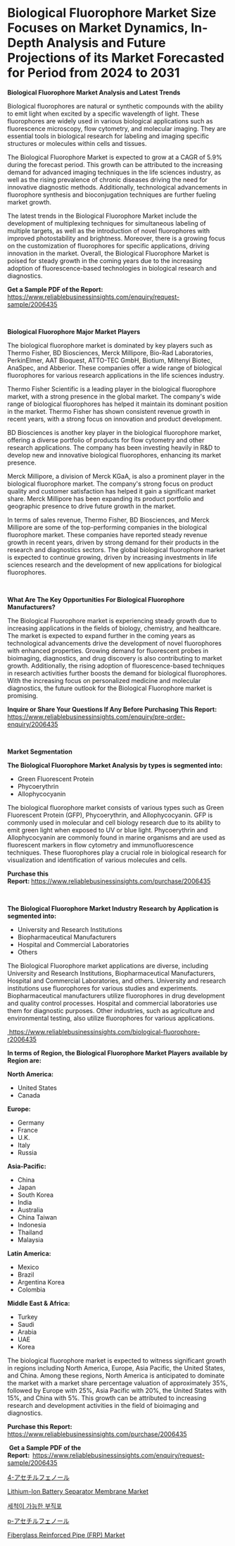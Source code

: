 <p><h1>Biological Fluorophore Market Size Focuses on Market Dynamics, In-Depth Analysis and Future Projections of its Market Forecasted for Period from 2024 to 2031</h1></p><p><strong>Biological Fluorophore Market Analysis and Latest Trends</strong></p>
<p><p>Biological fluorophores are natural or synthetic compounds with the ability to emit light when excited by a specific wavelength of light. These fluorophores are widely used in various biological applications such as fluorescence microscopy, flow cytometry, and molecular imaging. They are essential tools in biological research for labeling and imaging specific structures or molecules within cells and tissues.</p><p>The Biological Fluorophore Market is expected to grow at a CAGR of 5.9% during the forecast period. This growth can be attributed to the increasing demand for advanced imaging techniques in the life sciences industry, as well as the rising prevalence of chronic diseases driving the need for innovative diagnostic methods. Additionally, technological advancements in fluorophore synthesis and bioconjugation techniques are further fueling market growth.</p><p>The latest trends in the Biological Fluorophore Market include the development of multiplexing techniques for simultaneous labeling of multiple targets, as well as the introduction of novel fluorophores with improved photostability and brightness. Moreover, there is a growing focus on the customization of fluorophores for specific applications, driving innovation in the market. Overall, the Biological Fluorophore Market is poised for steady growth in the coming years due to the increasing adoption of fluorescence-based technologies in biological research and diagnostics.</p></p>
<p><strong>Get a Sample PDF of the Report:&nbsp;</strong> <a href="https://www.reliablebusinessinsights.com/enquiry/request-sample/2006435">https://www.reliablebusinessinsights.com/enquiry/request-sample/2006435</a></p>
<p>&nbsp;</p>
<p><strong>Biological Fluorophore Major Market Players</strong></p>
<p><p>The biological fluorophore market is dominated by key players such as Thermo Fisher, BD Biosciences, Merck Millipore, Bio-Rad Laboratories, PerkinElmer, AAT Bioquest, ATTO-TEC GmbH, Biotium, Miltenyi Biotec, AnaSpec, and Abberior. These companies offer a wide range of biological fluorophores for various research applications in the life sciences industry.</p><p>Thermo Fisher Scientific is a leading player in the biological fluorophore market, with a strong presence in the global market. The company's wide range of biological fluorophores has helped it maintain its dominant position in the market. Thermo Fisher has shown consistent revenue growth in recent years, with a strong focus on innovation and product development.</p><p>BD Biosciences is another key player in the biological fluorophore market, offering a diverse portfolio of products for flow cytometry and other research applications. The company has been investing heavily in R&D to develop new and innovative biological fluorophores, enhancing its market presence.</p><p>Merck Millipore, a division of Merck KGaA, is also a prominent player in the biological fluorophore market. The company's strong focus on product quality and customer satisfaction has helped it gain a significant market share. Merck Millipore has been expanding its product portfolio and geographic presence to drive future growth in the market.</p><p>In terms of sales revenue, Thermo Fisher, BD Biosciences, and Merck Millipore are some of the top-performing companies in the biological fluorophore market. These companies have reported steady revenue growth in recent years, driven by strong demand for their products in the research and diagnostics sectors. The global biological fluorophore market is expected to continue growing, driven by increasing investments in life sciences research and the development of new applications for biological fluorophores.</p></p>
<p>&nbsp;</p>
<p><strong>What Are The Key Opportunities For Biological Fluorophore Manufacturers?</strong></p>
<p><p>The Biological Fluorophore market is experiencing steady growth due to increasing applications in the fields of biology, chemistry, and healthcare. The market is expected to expand further in the coming years as technological advancements drive the development of novel fluorophores with enhanced properties. Growing demand for fluorescent probes in bioimaging, diagnostics, and drug discovery is also contributing to market growth. Additionally, the rising adoption of fluorescence-based techniques in research activities further boosts the demand for biological fluorophores. With the increasing focus on personalized medicine and molecular diagnostics, the future outlook for the Biological Fluorophore market is promising.</p></p>
<p><strong>Inquire or Share Your Questions If Any Before Purchasing This Report:</strong> <a href="https://www.reliablebusinessinsights.com/enquiry/pre-order-enquiry/2006435">https://www.reliablebusinessinsights.com/enquiry/pre-order-enquiry/2006435</a></p>
<p>&nbsp;</p>
<p><strong>Market Segmentation</strong></p>
<p><strong>The Biological Fluorophore Market Analysis by types is segmented into:</strong></p>
<p><ul><li>Green Fluorescent Protein</li><li>Phycoerythrin</li><li>Allophycocyanin</li></ul></p>
<p><p>The biological fluorophore market consists of various types such as Green Fluorescent Protein (GFP), Phycoerythrin, and Allophycocyanin. GFP is commonly used in molecular and cell biology research due to its ability to emit green light when exposed to UV or blue light. Phycoerythrin and Allophycocyanin are commonly found in marine organisms and are used as fluorescent markers in flow cytometry and immunofluorescence techniques. These fluorophores play a crucial role in biological research for visualization and identification of various molecules and cells.</p></p>
<p><strong>Purchase this Report:&nbsp;</strong><a href="https://www.reliablebusinessinsights.com/purchase/2006435">https://www.reliablebusinessinsights.com/purchase/2006435</a></p>
<p>&nbsp;</p>
<p><strong>The Biological Fluorophore Market Industry Research by Application is segmented into:</strong></p>
<p><ul><li>University and Research Institutions</li><li>Biopharmaceutical Manufacturers</li><li>Hospital and Commercial Laboratories</li><li>Others</li></ul></p>
<p><p>The Biological Fluorophore market applications are diverse, including University and Research Institutions, Biopharmaceutical Manufacturers, Hospital and Commercial Laboratories, and others. University and research institutions use fluorophores for various studies and experiments. Biopharmaceutical manufacturers utilize fluorophores in drug development and quality control processes. Hospital and commercial laboratories use them for diagnostic purposes. Other industries, such as agriculture and environmental testing, also utilize fluorophores for various applications.</p></p>
<p><a href="https://www.reliablebusinessinsights.com/biological-fluorophore-r2006435">&nbsp;https://www.reliablebusinessinsights.com/biological-fluorophore-r2006435</a></p>
<p><strong>In terms of Region, the Biological Fluorophore Market Players available by Region are:</strong></p>
<p>
    <p> <strong> North America: </strong>
        <ul>
            <li>United States</li>
            <li>Canada</li>
        </ul>
        </p> 
    <p> <strong> Europe: </strong>
        <ul>
            <li>Germany</li>
            <li>France</li>
            <li>U.K.</li>
            <li>Italy</li>
            <li>Russia</li>
        </ul>
        </p> 
    <p> <strong> Asia-Pacific: </strong>
        <ul>
            <li>China</li>
            <li>Japan</li>
            <li>South Korea</li>
            <li>India</li>
            <li>Australia</li>
            <li>China Taiwan</li>
            <li>Indonesia</li>
            <li>Thailand</li>
            <li>Malaysia</li>
        </ul>
        </p> 
    <p> <strong> Latin America: </strong>
        <ul>
            <li>Mexico</li>
            <li>Brazil</li>
            <li>Argentina Korea</li>
            <li>Colombia</li>
        </ul>
        </p> 
    <p> <strong> Middle East & Africa: </strong>
        <ul>
            <li>Turkey</li>
            <li>Saudi</li>
            <li>Arabia</li>
            <li>UAE</li>
            <li>Korea</li>
        </ul>
    </p>
    </p>
<p><p>The biological fluorophore market is expected to witness significant growth in regions including North America, Europe, Asia Pacific, the United States, and China. Among these regions, North America is anticipated to dominate the market with a market share percentage valuation of approximately 35%, followed by Europe with 25%, Asia Pacific with 20%, the United States with 15%, and China with 5%. This growth can be attributed to increasing research and development activities in the field of bioimaging and diagnostics.</p></p>
<p><strong>Purchase this Report: </strong><a href="https://www.reliablebusinessinsights.com/purchase/2006435">https://www.reliablebusinessinsights.com/purchase/2006435</a></p>
<p>&nbsp;<strong>Get a Sample PDF of the Report:&nbsp;&nbsp;</strong><a href="https://www.reliablebusinessinsights.com/enquiry/request-sample/2006435">https://www.reliablebusinessinsights.com/enquiry/request-sample/2006435</a></p>
<p><strong></strong></p>
<p><p><a href="https://github.com/kegley4963/Market-Research-Report-List-1/blob/main/7329861139478.md">4-アセチルフェノール</a></p><p><a href="https://github.com/kumertitash/Market-Research-Report-List-1/blob/main/lithium-ion-battery-separator-membrane-market.md">Lithium-Ion Battery Separator Membrane Market</a></p><p><a href="https://github.com/Skyleitney456456/Market-Research-Report-List-2/blob/main/7155427145813.md">세척이 가능한 부직포</a></p><p><a href="https://github.com/LuzHills1972/Market-Research-Report-List-1/blob/main/2968738139479.md">p-アセチルフェノール</a></p><p><a href="https://github.com/amapolalg/Market-Research-Report-List-1/blob/main/fiberglass-reinforced-pipe-frp-market.md">Fiberglass Reinforced Pipe (FRP) Market</a></p></p>
